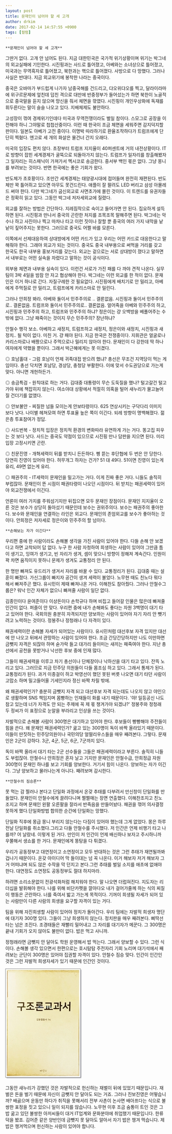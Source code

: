 ```yaml
---
layout: post
title: 문재인이 넘어야 할 세 고개
author: drkim
date: 2017-02-14 14:57:55 +0900
tags: [컬럼]
---
```

  



    **문재인이 넘어야 할 세 고개**

  


그딴거 없다. 고개 안 넘어도 된다. 지금 대한민국은 국가적 위기상황이며 위기는 박그네의 외교실패에 기인한다. 시진핑과는 사드로 틀어졌고, 아베와는 소녀상으로 틀어졌고, 미국과는 무역흑자로 틀어졌고, 북한과는 핵으로 틀어졌다. 사방으로 다 망했다. 그러나 사실은 반대다. 지금 외교위기에 봉착한 나라는 중국이다. 

  


중국은 오바마가 부드럽게 나가자 남중국해를 건드리고, 댜오위댜오를 찍고, 달라이라마에 위구르문제에 엎친데 덥친 격으로 대만에 반중정부가 들어섰는가 하면 북한이 노골적으로 중국말을 듣지 않으며 망신을 줘서 체면을 깎였다. 시진핑이 개인우상화에 독재를 휘두른다는 말이 슬슬 나오고 있다. 지배체제도 불안하다.

  


고성장이 꺾여 경제위기인데다 미국과 무역전쟁이라도 벌일 참이다. 스모그로 공장을 이전해야 하니 그야말로 첩첩산중이다. 이런 때 한국이 조금 체면을 세워주면 감지덕지할 판이다. 일본도 아베가 고전 중이다. 이명박 따라하기로 환율조작하다가 트럼프에게 단단히 찍혔다. 엔고로 세 개의 화살은 물건너 간지 오래다.

  


미국의 입장도 편치 않다. 초장부터 트럼프 지지율이 40퍼센트에 거의 내전상황이다. IT로 방향이 잡힌 세계경제가 굴뚝으로 되돌아가지 않는다. 트럼프가 일자리를 창출해봤자 그 일자리는 히스패닉이 가져가서 멕시코로 송금한다. 중서부 백인 몫은 없다. 그냥 몽니를 부려보는 것이다. 반면 한국에는 좋은 기회가 왔다.

  


반도체가 초호황이다. 조만간 세계경제는 태양광시대에 접어들며 완전히 재편된다. 반도체만 꽉 틀어쥐고 있으면 아무도 못건드린다. 애플이 잘 팔려도 LED 버리고 삼성 아몰레드 써야 한다. 다만 박그네가 굽신외교로 사면초가에 몰린 것이다. 이 트렌드를 유권자들은 정확히 읽고 있다. 그동안 박그네 저자세외교에 질렸다.

  


외교를 잘하는 방법은 간단하다. 지레짐작으로 숙이고 들어가면 안 된다. 집요하게 설득하면 된다. 시진핑과 만나서 중국의 곤란한 처지를 조목조목 말해주면 된다. 박그네는 악수나 하고 사진이나 찍고 마차나 타고 이런 짓이나 잘할 뿐 중국의 여러 가지 내막을 낱낱이 짚어주지는 못한다. 그러므로 중국도 어쩔 바를 모른다. 

  


이쪽에서 선제대응하여 상대방에게 어떤 카드가 있고 우리는 어떤 카드로 대응한다고 말해줘야 한다. 그래야 외교가 되는 것이다. 중국도 중국 내부용으로 써먹을 거리를 갖고 한국도 한국 내부용 홍보거리를 갖는다. 외교는 겉으로는 서로 상대방이 졌다고 말하면서 내부로는 어떤 실속을 차렸다고 말하는 것이 공식이다.

  


외부용 체면과 내부용 실속이 있다. 이런건 서로가 가진 패를 다 까야 견적 나온다. 실무팀이 3박 4일을 밤잠 안 자고 협상해야 한다. 박그네는 이런 외교를 한 적이 없다. 문재인은 이거 하나로 간다. 자질구레한 것 필요없다. 시진핑에게 배치기로 안 밀리고, 아베에게 주먹질로 안 밀리고, 트럼프에게 카리스마로 안 밀린다. 

  


그러나 안희정 봐라. 아베와 둘이서 민주주의로 .. 결론없음. 시진핑과 둘이서 민주주의로.. 결론없음. 트럼프와 둘이서 민주주의로.. 결론없음. 얼어죽을 아베와 민주주의 하고, 시진핑과 민주주의 하고, 트럼프와 민주주의 하냐? 정은이는 걍 오백방을 베풀어주는 수 밖에 없다. 그냥 패죽이는 것이지 무슨 민주주의? 장난하냐?

  


안철수 행각 보소. 아베하고 새정치, 트럼프하고 새정치, 정은이와 새정치, 시진핑과 새정치.. 될 턱이 없다. 미친 거. 걍 패야 된다. 지금 한국은 전쟁중이다. 지휘관은 얼굴로나 카리스마로나 배짱으로나 주먹으로나 밀리지 않아야 한다. 문재인이 다 강한데 딱 하나 여자에게 약했을 뿐이다. 그래서 박근혜에게는 못 이겼다.

  


◎ 호남홀대 - 그럼 호남이 언제 귀족대접 받으려 했냐? 총선은 무조건 지역당이 먹는 게임이다. 총선 닥치면 호남당, 경상당, 충청당 부활한다. 이에 맞서 수도권당으로 가는게 맞다. 아니면 개헌하든가.

  


◎ 송금특검 - 원칙대로 하는 거다. 김대중 대통령이 무슨 도둑질을 했나? 털고갈건 털고가야 뒤에 책잡히지 않는다. 여소야대 상황에서 적절히 의혹을 털어 새누리가 물고늘어질 건더기를 없앴다.

  


◎ 안보불안 - 찌질한 넘들 모이는게 안보타령이다. 625 연상시키는 구닥다리 이미지 보다 낫다. 나이별 헤쳐모여 하면 투표율 높은 쪽이 이긴다. 되레 방향이 명백해졌다. 젊은층 투표참여가 정답.

  


◎ 사드번복 - 정치적 입장은 정치적 환경의 변화따라 유연하게 가는 거다. 똥고집 피우는 것 보다 낫다. 사드는 중국도 약점이 있으므로 시진핑 만나 담판을 지으면 된다. 미리 입장 고정시키면 곤란.

  


◎ 친문진영 - 개혁세력이 뒤를 받치니 든든하다. 삥 뜯는 후단협에 두 번은 안 당한다. 당연히 진영이 있어야 한다. 허무개그 하자는 건가? 51 대 49다. 51이면 진영이 있는게 유리, 49면 없는게 유리.

  


◎ 패권주의 - IT세력이 문재인을 밀고가는 거다. 이게 진짜 좋은 거다. 니들도 솔직히 부럽잖아. 문재인이 뜬 시점이 패권타령이 나오던 시점이다. 뒤 받치는 패권세력이 있어야 외교전쟁에서 이긴다. 

  


언론이 여러 가지를 주워섬기지만 뒤집으면 모두 문재인 장점이다. 문재인 지지율이 오른 것은 보수가 상당히 돌아섰기 때문인데 보수는 권위주의다. 보수는 패권주의 좋아한다. 보수와 문재인을 연결하는 라인은 외교다. 문재인의 존엄외교를 보수가 좋아하는 것이다. 안희정은 저자세로 정은이와 민주주의 할 넘이다. 

  


  


 


    **손해보는 자가 이긴다**

  


우리편 중에 한 사람이라도 손해볼 생각을 가진 사람이 있어야 한다. 다들 손해 안 보겠다고 하면 교착되어 답 없다. 누구 한 사람 자청하여 희생하는 사람이 있어야 그만큼 틈이 생기고, 잉여가 생기고, 빈 자리가 생겨, 셈이 맞으니 방향이 정해져 계속간다. 인원이 꽉 차면 움직이지 못하니 문제가 생겨도 교통정리 안 된다. 

  


한 명만 빠져도 유드리가 생겨서 자리를 바꿀 수 있다. 교통정리가 된다. 김대중 때는 설훈이 빠졌다. 가신그룹이 빠지자 공간이 생겨 세력이 불었다. 노무현 때도 친노다 뭐다 해서 빠져주곤 했다. 유시민이 제때 빠져나온 거다. 이해찬도 참아줬다. 그러나 안철수그룹은? 워낙 인간 자체가 없으니 빠져줄 사람이 일단 없다.

  


김종인이다 윤여준이다 이상돈이다 손학규다 하며 비집고 들어갈 인물은 많은데 빠져줄 인간이 없다. 퍼즐이 안 맞다. 우리편 중에 내가 손해봐도 좋다는 자원 3백명이 대기 타고 있어야 한다. 국회의원 충분히 자격되지만 양보하는 사람이 있어야 자기 자리 안 뺏기려고 노력하는 것이다. 정봉주나 정청래나 다 자격이 있다. 

  


패권세력이란 손해볼 자세가 되어있는 사람이다. 유시민처럼 대선후보 자격 있지만 대선에 안 나오고 뒤에서 관망하는 사람이 있어야 한다. 조금 간당간당하지만 나도 이만하면 금뺏지 자격은 되잖아 하며 숟가락 들고 대가리 들이미는 새끼는 패죽여야 한다. 지난 총선에서 공천을 못받거나 낙선한 후보 중에 인재 많다.

  


그들이 패권세력을 이루고 차기 총선이나 단체장이나 낙하산을 대기 타고 있다. 잔뜩 노리고 있다. 그러므로 지금 민주당 의원들이 다들 몸조심 하고 있다. 그래서 통제가 된다. 교통정리가 된다. 과거 이종걸이 하고 박영선이 했던 못된 버릇 나오면 대기 타던 사람이 고맙소 하며 밀고들어올 기세인지라 정신 바짝 차릴 밖에. 

  


왜 패권세력인가? 충분히 금뺏지 자격 되고 대선후보 자격 되는데도 나오지 않고 야인으로 생활하며 SNS 책임지며 몸빵하는 인재들이 화를 내기 때문이다. '야! 일등공신 나도 참고 있는데 너가 자격도 안 되는 주제에 꼭 제 몫 챙겨가야 되겠냐?' 정봉주와 정청래 두 정씨가 이 표정으로 눈알을 부라리고 인상을 쓰는 것이다. 

  


자발적으로 손해볼 사람이 300명은 대기하고 있어야 한다. 후보들이 빵빵해야 주전들이 힘을 쓴다. 왜 문재인 패권세력인가? 굶고 있는 300명이 독이 바짝 올라있기 때문이다. 이들이 딴짓하는 민주당의원이나 국민의당 얼떨리우스들을 매우 째려본다. 그렇다. 문재인은 2군이 강하다. 3군, 4군, 5군, 6군, 7군까지 있다. 

  


독이 바짝 올라서 대기 타는 2군 선수들을 그들은 패권세력이라고 부른다. 솔직히 니들도 부럽잖아. 안철수나 안희정은 혼자 날고 기지만 문재인은 안철수급, 안희정급 자원 300명이 문재인 하나를 보고 기회를 양보한다. 거기서 힘이 나온다. 양보하는 자가 이긴다. 그냥 양보하고 물러나는게 아니다. 째려보며 감시한다.

  


  


 



    **안철수의 짐승론**

  


못 먹는 감 찔러나 본다고 단일화 과정에서 온갖 추태를 다부려서 만신창이 단일화를 만들었다. 문재인이 안철수에게 끌려다니며 쩔쩔매는 장면 연출했다. 이해찬조지고 친노 조지고 하며 문재인 왼팔 오른팔을 잘라서 반죽음을 만들어놨다. 패권을 꺾어 의사결정 못하게 했다.단일화방법 합의한 순간에 단일화는 망했다.

  


단일화 직후에 몽급 몽니 부리지 않는다는 다짐이 있어야 했는데 그게 없었다. 몽은 하루 전날 단일화를 취소했다.그리고 다들 안철수를 주시했다. 저 인간은 언제 비행기 타고 나를까? 어 날랐네. 이렇게 된 거다. 만인이 저 인간이 언제 배신하나 보자고 주시하니까 우쭐해서 생쇼를 한 거다. 문재인에게 똥탕을 다 튀겼다.

  


우리가 공동정부고 대연정이고 소연정이고 모두 반대하는 것은 그런 추태가 재연될까봐 겁나기 때문이다. 온갖 아이디어 막 들이대는 넘 꼭 나온다. 이거 해보자 저거 해보자 그거 어떠냐며 되도 않은 수작을 막 던지고 본다.그런 추태를 벌일 소지를 애초에 없애야 한다. 대연정도 소연정도 공동정부도 절대 하지마라.

  


하려면 소리소문없이 전광석화처럼 해치워야 한다. 말 나오면 더럽혀진다. 지도자는 리더십을 발휘해야 한다. 나를 위해 비단카펫을 깔아다오 내가 걸어가줄께 하는 식의 찌질이 행동은 곤란하다. 너를 죽여서 밟고 가는게 목적이다. 기꺼이 희생될 자세가 되어 있는 사람만이 다른 사람의 희생을 요구할 자격이 있는 거다.

  


팀을 위해 자진희생할 사람이 있어야 정치가 돌아간다. 우리 팀에는 자발적 희생자 명단에 대기자 300명 있다. 그들이 그냥 희생하지 않는다. 정치판을 매우 째려본다. 삐딱선 타는 넘은 조진다. 조경태들은 재빨리 밀어내고 그 자리를 대기자가 메꾼다. 그 300명은 끝내 기회가 오지 않아도 불만이 없다. 밥은 먹고 사니까.

  


정청래라면 금뺏지 안 달아도 학원 운영해서 밥 먹는다. 그래서 양보할 수 있다. 그런 식이다. 손해볼 생각 있으면서 한편으로는 호시탐탐 주전자리 기회 노리며 대기석에서 째려보는 군단이 300명은 있어야 집권할 자격이 있다. 안철수 짐승 맞다. 인간이 인간인 것은 그런 자발적 희생자세가 있기 때문에 인간인 것이다.

  


  



 
![](/files/attach/images/199/595/809/20170108_234810.jpg) 

  


그동안 새누리가 강했던 것은 자발적으로 헌신하는 재벌이 뒤에 있었기 때문입니다. 재벌은 돈을 벌기 때문에 자신이 금뺏지 안 달아도 되는 거죠. 그러나 진보진영은 어떻습니까? 배곯으며 운동만 하다가 취직을 못해서리 전부 사촌이 논사면 배아프다는 식으로 불쌍한 표정을 짓고 있으니 일이 되지를 않습니다. 노무현 이후 조금 숨통이 트인 것은 그 밥 굶고 있던 불쌍한 아저씨들이 대거 IT업계와 문화분야에 취업했기 때문입니다. 한류 덕을 봤죠. 김어준 같은 양반인데 금뺏지 못 달아도 알아서 자기 밥은 챙겨 먹습니다. 제 밥은 챙겨먹으며 헌신하는 사람이 있어야 합니다.